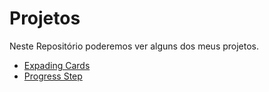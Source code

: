 # Projetos
Neste Repositório poderemos ver alguns dos meus projetos. 

- [Expading Cards](https://github.com/Levi-Martins/Projetos/tree/main/expading-cards)
- [Progress Step](https://github.com/Levi-Martins/Projetos/tree/main/progress-step)